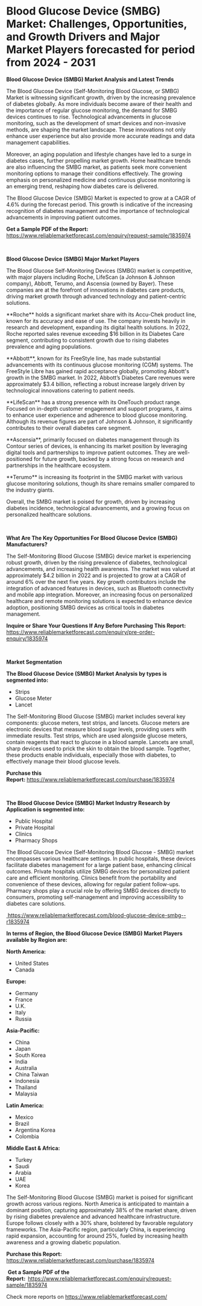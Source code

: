 <p><h1>Blood Glucose Device (SMBG) Market: Challenges, Opportunities, and Growth Drivers and Major Market Players forecasted for period from 2024 - 2031</h1></p><p><strong>Blood Glucose Device (SMBG) Market Analysis and Latest Trends</strong></p>
<p><p>The Blood Glucose Device (Self-Monitoring Blood Glucose, or SMBG) Market is witnessing significant growth, driven by the increasing prevalence of diabetes globally. As more individuals become aware of their health and the importance of regular glucose monitoring, the demand for SMBG devices continues to rise. Technological advancements in glucose monitoring, such as the development of smart devices and non-invasive methods, are shaping the market landscape. These innovations not only enhance user experience but also provide more accurate readings and data management capabilities.</p><p>Moreover, an aging population and lifestyle changes have led to a surge in diabetes cases, further propelling market growth. Home healthcare trends are also influencing the SMBG market, as patients seek more convenient monitoring options to manage their conditions effectively. The growing emphasis on personalized medicine and continuous glucose monitoring is an emerging trend, reshaping how diabetes care is delivered.</p><p>The Blood Glucose Device (SMBG) Market is expected to grow at a CAGR of 4.6% during the forecast period. This growth is indicative of the increasing recognition of diabetes management and the importance of technological advancements in improving patient outcomes.</p></p>
<p><strong>Get a Sample PDF of the Report:&nbsp;</strong> <a href="https://www.reliablemarketforecast.com/enquiry/request-sample/1835974?utm_campaign=950&utm_medium=2&utm_source=Github&utm_content=ia&utm_term=31122024&utm_id=blood-glucose-device-smbg">https://www.reliablemarketforecast.com/enquiry/request-sample/1835974</a></p>
<p>&nbsp;</p>
<p><strong>Blood Glucose Device (SMBG) Major Market Players</strong></p>
<p><p>The Blood Glucose Self-Monitoring Devices (SMBG) market is competitive, with major players including Roche, LifeScan (a Johnson & Johnson company), Abbott, Terumo, and Ascensia (owned by Bayer). These companies are at the forefront of innovations in diabetes care products, driving market growth through advanced technology and patient-centric solutions.</p><p>**Roche** holds a significant market share with its Accu-Chek product line, known for its accuracy and ease of use. The company invests heavily in research and development, expanding its digital health solutions. In 2022, Roche reported sales revenue exceeding $16 billion in its Diabetes Care segment, contributing to consistent growth due to rising diabetes prevalence and aging populations.</p><p>**Abbott**, known for its FreeStyle line, has made substantial advancements with its continuous glucose monitoring (CGM) systems. The FreeStyle Libre has gained rapid acceptance globally, promoting Abbott's growth in the SMBG market. In 2022, Abbott’s Diabetes Care revenues were approximately $3.4 billion, reflecting a robust increase largely driven by technological innovations catering to patient needs.</p><p>**LifeScan** has a strong presence with its OneTouch product range. Focused on in-depth customer engagement and support programs, it aims to enhance user experience and adherence to blood glucose monitoring. Although its revenue figures are part of Johnson & Johnson, it significantly contributes to their overall diabetes care segment.</p><p>**Ascensia**, primarily focused on diabetes management through its Contour series of devices, is enhancing its market position by leveraging digital tools and partnerships to improve patient outcomes. They are well-positioned for future growth, backed by a strong focus on research and partnerships in the healthcare ecosystem.</p><p>**Terumo** is increasing its footprint in the SMBG market with various glucose monitoring solutions, though its share remains smaller compared to the industry giants.</p><p>Overall, the SMBG market is poised for growth, driven by increasing diabetes incidence, technological advancements, and a growing focus on personalized healthcare solutions.</p></p>
<p>&nbsp;</p>
<p><strong>What Are The Key Opportunities For Blood Glucose Device (SMBG) Manufacturers?</strong></p>
<p><p>The Self-Monitoring Blood Glucose (SMBG) device market is experiencing robust growth, driven by the rising prevalence of diabetes, technological advancements, and increasing health awareness. The market was valued at approximately $4.2 billion in 2022 and is projected to grow at a CAGR of around 6% over the next five years. Key growth contributors include the integration of advanced features in devices, such as Bluetooth connectivity and mobile app integration. Moreover, an increasing focus on personalized healthcare and remote monitoring solutions is expected to enhance device adoption, positioning SMBG devices as critical tools in diabetes management.</p></p>
<p><strong>Inquire or Share Your Questions If Any Before Purchasing This Report:</strong> <a href="https://www.reliablemarketforecast.com/enquiry/pre-order-enquiry/1835974?utm_campaign=950&utm_medium=2&utm_source=Github&utm_content=ia&utm_term=31122024&utm_id=blood-glucose-device-smbg">https://www.reliablemarketforecast.com/enquiry/pre-order-enquiry/1835974</a></p>
<p>&nbsp;</p>
<p><strong>Market Segmentation</strong></p>
<p><strong>The Blood Glucose Device (SMBG) Market Analysis by types is segmented into:</strong></p>
<p><ul><li>Strips</li><li>Glucose Meter</li><li>Lancet</li></ul></p>
<p><p>The Self-Monitoring Blood Glucose (SMBG) market includes several key components: glucose meters, test strips, and lancets. Glucose meters are electronic devices that measure blood sugar levels, providing users with immediate results. Test strips, which are used alongside glucose meters, contain reagents that react to glucose in a blood sample. Lancets are small, sharp devices used to prick the skin to obtain the blood sample. Together, these products enable individuals, especially those with diabetes, to effectively manage their blood glucose levels.</p></p>
<p><strong>Purchase this Report:&nbsp;</strong><a href="https://www.reliablemarketforecast.com/purchase/1835974?utm_campaign=950&utm_medium=2&utm_source=Github&utm_content=ia&utm_term=31122024&utm_id=blood-glucose-device-smbg">https://www.reliablemarketforecast.com/purchase/1835974</a></p>
<p>&nbsp;</p>
<p><strong>The Blood Glucose Device (SMBG) Market Industry Research by Application is segmented into:</strong></p>
<p><ul><li>Public Hospital</li><li>Private Hospital</li><li>Clinics</li><li>Pharmacy Shops</li></ul></p>
<p><p>The Blood Glucose Device (Self-Monitoring Blood Glucose - SMBG) market encompasses various healthcare settings. In public hospitals, these devices facilitate diabetes management for a large patient base, enhancing clinical outcomes. Private hospitals utilize SMBG devices for personalized patient care and efficient monitoring. Clinics benefit from the portability and convenience of these devices, allowing for regular patient follow-ups. Pharmacy shops play a crucial role by offering SMBG devices directly to consumers, promoting self-management and improving accessibility to diabetes care solutions.</p></p>
<p><a href="https://www.reliablemarketforecast.com/blood-glucose-device-smbg--r1835974?utm_campaign=950&utm_medium=2&utm_source=Github&utm_content=ia&utm_term=31122024&utm_id=blood-glucose-device-smbg">&nbsp;https://www.reliablemarketforecast.com/blood-glucose-device-smbg--r1835974</a></p>
<p><strong>In terms of Region, the Blood Glucose Device (SMBG) Market Players available by Region are:</strong></p>
<p>
    <p> <strong> North America: </strong>
        <ul>
            <li>United States</li>
            <li>Canada</li>
        </ul>
        </p> 
    <p> <strong> Europe: </strong>
        <ul>
            <li>Germany</li>
            <li>France</li>
            <li>U.K.</li>
            <li>Italy</li>
            <li>Russia</li>
        </ul>
        </p> 
    <p> <strong> Asia-Pacific: </strong>
        <ul>
            <li>China</li>
            <li>Japan</li>
            <li>South Korea</li>
            <li>India</li>
            <li>Australia</li>
            <li>China Taiwan</li>
            <li>Indonesia</li>
            <li>Thailand</li>
            <li>Malaysia</li>
        </ul>
        </p> 
    <p> <strong> Latin America: </strong>
        <ul>
            <li>Mexico</li>
            <li>Brazil</li>
            <li>Argentina Korea</li>
            <li>Colombia</li>
        </ul>
        </p> 
    <p> <strong> Middle East & Africa: </strong>
        <ul>
            <li>Turkey</li>
            <li>Saudi</li>
            <li>Arabia</li>
            <li>UAE</li>
            <li>Korea</li>
        </ul>
    </p>
    </p>
<p><p>The Self-Monitoring Blood Glucose (SMBG) market is poised for significant growth across various regions. North America is anticipated to maintain a dominant position, capturing approximately 38% of the market share, driven by rising diabetes prevalence and advanced healthcare infrastructure. Europe follows closely with a 30% share, bolstered by favorable regulatory frameworks. The Asia-Pacific region, particularly China, is experiencing rapid expansion, accounting for around 25%, fueled by increasing health awareness and a growing diabetic population.</p></p>
<p><strong>Purchase this Report: </strong><a href="https://www.reliablemarketforecast.com/purchase/1835974?utm_campaign=950&utm_medium=2&utm_source=Github&utm_content=ia&utm_term=31122024&utm_id=blood-glucose-device-smbg">https://www.reliablemarketforecast.com/purchase/1835974</a></p>
<p>&nbsp;<strong>Get a Sample PDF of the Report:&nbsp;&nbsp;</strong><a href="https://www.reliablemarketforecast.com/enquiry/request-sample/1835974?utm_campaign=950&utm_medium=2&utm_source=Github&utm_content=ia&utm_term=31122024&utm_id=blood-glucose-device-smbg">https://www.reliablemarketforecast.com/enquiry/request-sample/1835974</a></p>
<p><strong></strong></p>
<p>Check more reports on <a href="https://www.reliablemarketforecast.com/?utm_campaign=950&utm_medium=2&utm_source=Github&utm_content=ia&utm_term=31122024&utm_id=blood-glucose-device-smbg">https://www.reliablemarketforecast.com/</a></p>